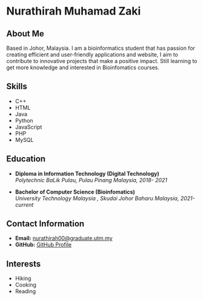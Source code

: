 # Nurathirah Muhamad Zaki

## About Me
Based in Johor, Malaysia. 
I am a bioinformatics student that has passion for creating efficient and user-friendly applications and website, 
I aim to contribute to innovative projects that make a positive impact.
Still learning to get more knowledge and interested in Bioinfomatics courses.

## Skills

- C++
- HTML
- Java
- Python
- JavaScript
- PHP
- MySQL

## Education
- **Diploma in Information Technology (Digital Technology)**  
  *Polytechnic BaLik Pulau, Pulau Pinang Malaysia, 2018- 2021*

- **Bachelor of Computer Science (Bioinfomatics)**  
  *University Technology Malaysia , Skudai Johor Baharu Malaysia, 2021-current*


## Contact Information
- **Email:** nurathirah00@graduate.utm.my
- **GitHub:** [GitHub Profile](https://github.com/NurathirahZaki)


## Interests
- Hiking
- Cooking
- Reading

